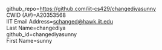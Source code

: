 github_repo=https://github.com/iit-cs429/changediyasunny  
CWID (A#)=A20353568  
IIT Email Address=schanged@hawk.iit.edu  
Last Name=changediya  
github_id=changediyasunny  
First Name=sunny  